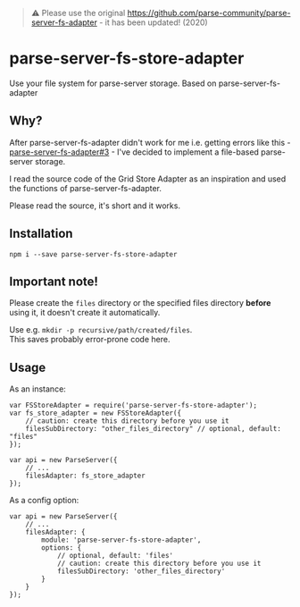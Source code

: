 > :warning: Please use the original https://github.com/parse-community/parse-server-fs-adapter - it has been updated! (2020)

# parse-server-fs-store-adapter

Use your file system for parse-server storage. Based on parse-server-fs-adapter

## Why?

After parse-server-fs-adapter didn't work for me i.e. getting errors like this - [parse-server-fs-adapter#3](https://github.com/parse-server-modules/parse-server-fs-adapter/issues/3) - I've decided to implement a file-based parse-server storage.  

I read the source code of the Grid Store Adapter as an inspiration and used the functions of parse-server-fs-adapter.  

Please read the source, it's short and it works.

## Installation

    npm i --save parse-server-fs-store-adapter

## Important note!

Please create the `files` directory or the specified files directory **before** using it, it doesn't create it automatically.  

Use e.g. `mkdir -p recursive/path/created/files`.  
This saves probably error-prone code here.

## Usage

As an instance:

    var FSStoreAdapter = require('parse-server-fs-store-adapter');
    var fs_store_adapter = new FSStoreAdapter({
        // caution: create this directory before you use it
        filesSubDirectory: "other_files_directory" // optional, default: "files"
    });

    var api = new ParseServer({
        // ...
        filesAdapter: fs_store_adapter
    });

As a config option:

    var api = new ParseServer({
        // ...
        filesAdapter: {
            module: 'parse-server-fs-store-adapter',
            options: {
                // optional, default: 'files'
                // caution: create this directory before you use it
                filesSubDirectory: 'other_files_directory'
            }
        }
    });

